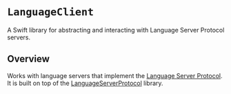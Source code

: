 # ``LanguageClient``

A Swift library for abstracting and interacting with Language Server Protocol servers.

## Overview

Works with language servers that implement the [Language Server Protocol](https://microsoft.github.io/language-server-protocol/). It is built on top of the [LanguageServerProtocol](https://github.com/ChimeHQ/LanguageServerProtocol) library.

